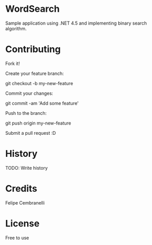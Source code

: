 # WordSearch
Sample application using .NET 4.5 and implementing binary search algorithm.

# Contributing

Fork it!

Create your feature branch: 

git checkout -b my-new-feature

Commit your changes: 

git commit -am 'Add some feature'

Push to the branch: 

git push origin my-new-feature

Submit a pull request :D

# History

TODO: Write history

# Credits

Felipe Cembranelli

# License

Free to use
